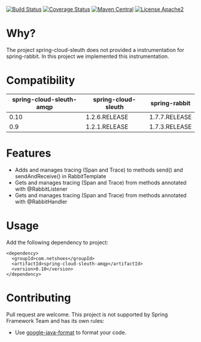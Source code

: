 [![Build Status](https://travis-ci.org/netshoes/spring-cloud-sleuth-amqp.svg?branch=master)](https://travis-ci.org/netshoes/spring-cloud-sleuth-amqp)
[![Coverage Status](https://coveralls.io/repos/netshoes/spring-cloud-sleuth-amqp/badge.svg?branch=master&service=github)](https://coveralls.io/github/netshoes/spring-cloud-sleuth-amqp?branch=master)
[![Maven Central](https://maven-badges.herokuapp.com/maven-central/com.netshoes/spring-cloud-sleuth-amqp/badge.svg)](https://maven-badges.herokuapp.com/maven-central/com.netshoes/spring-cloud-sleuth-amqp)
[![License Apache2](https://img.shields.io/hexpm/l/plug.svg)](http://www.apache.org/licenses/LICENSE-2.0)

# Why?
The project spring-cloud-sleuth does not provided a instrumentation for spring-rabbit. In this project we implemented this instrumentation.

# Compatibility
| spring-cloud-sleuth-amqp          | spring-cloud-sleuth | spring-rabbit |
| --------------------------------- | ------------------- | ------------- |
| 0.10                              | 1.2.6.RELEASE       | 1.7.7.RELEASE |
| 0.9                               | 1.2.1.RELEASE       | 1.7.3.RELEASE |


# Features
* Adds and manages tracing (Span and Trace) to methods send() and sendAndReceive() in RabbitTemplate
* Gets and manages tracing (Span and Trace) from methods annotated with @RabbitListener
* Gets and manages tracing (Span and Trace) from methods annotated with @RabbitHandler

# Usage
Add the following dependency to project:
```
<dependency>
  <groupId>com.netshoes</groupId>
  <artifactId>spring-cloud-sleuth-amqp</artifactId>
  <version>0.10</version>
</dependency>
```

# Contributing
Pull request are welcome. This project is not supported by Spring Framework Team and has its own rules:
* Use [google-java-format](https://github.com/google/google-java-format) to format your code.